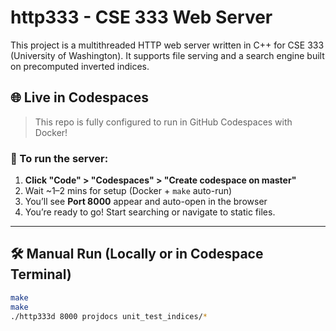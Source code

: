 # http333 - CSE 333 Web Server

This project is a multithreaded HTTP web server written in C++ for CSE 333 (University of Washington). It supports file serving and a search engine built on precomputed inverted indices.

## 🌐 Live in Codespaces

> This repo is fully configured to run in GitHub Codespaces with Docker!

### 🚀 To run the server:

1. **Click "Code" > "Codespaces" > "Create codespace on master"**
2. Wait ~1–2 mins for setup (Docker + `make` auto-run)
3. You’ll see **Port 8000** appear and auto-open in the browser
4. You’re ready to go! Start searching or navigate to static files.

---

## 🛠️ Manual Run (Locally or in Codespace Terminal)

```bash
make
make
./http333d 8000 projdocs unit_test_indices/*
